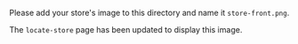 Please add your store's image to this directory and name it `store-front.png`.

The `locate-store` page has been updated to display this image.